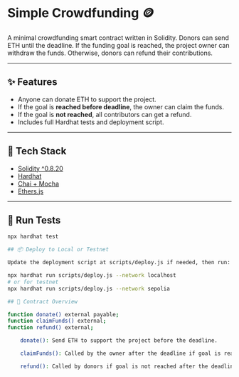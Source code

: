 # Simple Crowdfunding 🪙

A minimal crowdfunding smart contract written in Solidity. Donors can send ETH until the deadline. If the funding goal is reached, the project owner can withdraw the funds. Otherwise, donors can refund their contributions.

---

## ✨ Features

- Anyone can donate ETH to support the project.
- If the goal is **reached before deadline**, the owner can claim the funds.
- If the goal is **not reached**, all contributors can get a refund.
- Includes full Hardhat tests and deployment script.

---

## 🚀 Tech Stack

- [Solidity ^0.8.20](https://docs.soliditylang.org/)
- [Hardhat](https://hardhat.org/)
- [Chai + Mocha](https://www.chaijs.com/)
- [Ethers.js](https://docs.ethers.org/)

---

## 🧪 Run Tests

```bash
npx hardhat test

## 📦 Deploy to Local or Testnet

Update the deployment script at scripts/deploy.js if needed, then run:

npx hardhat run scripts/deploy.js --network localhost
# or for testnet
npx hardhat run scripts/deploy.js --network sepolia

## 🔧 Contract Overview

function donate() external payable;
function claimFunds() external;
function refund() external;

    donate(): Send ETH to support the project before the deadline.

    claimFunds(): Called by the owner after the deadline if goal is reached.

    refund(): Called by donors if goal is not reached after the deadline.
